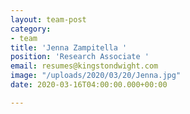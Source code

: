 ```yaml
---
layout: team-post
category:
- team
title: 'Jenna Zampitella '
position: 'Research Associate '
email: resumes@kingstondwight.com
image: "/uploads/2020/03/20/Jenna.jpg"
date: 2020-03-16T04:00:00.000+00:00

---
```

